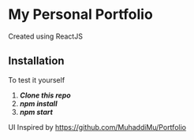 # My Personal Portfolio
Created using ReactJS
## Installation
To test it yourself
1) ***Clone this repo***
2) ***npm install***
3) ***npm start***

UI Inspired by https://github.com/MuhaddiMu/Portfolio
